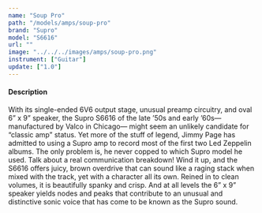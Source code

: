 ```yaml
---
name: "Soup Pro"
path: "/models/amps/soup-pro"
brand: "Supro"
model: "S6616"
url: ""
image: "../../../images/amps/soup-pro.png"
instrument: ["Guitar"]
update: ["1.0"]
---
```

#### Description
With its single-ended 6V6 output stage, unusual preamp circuitry, and oval 6” x 9” speaker, the Supro S6616 of the late ’50s and early ’60s—manufactured by Valco in Chicago— might seem an unlikely candidate for “classic amp” status. Yet more of the stuff of legend, Jimmy Page has admitted to using a Supro amp to record most of the first two Led Zeppelin albums. The only problem is, he never copped to which Supro model he used. Talk about a real communication breakdown! Wind it up, and the S6616 offers juicy, brown overdrive that can sound like a raging stack when mixed with the track, yet with a character all its own. Reined in to clean volumes, it is beautifully spanky and crisp. And at all levels the 6” x 9” speaker yields nodes and peaks that contribute to an unusual and distinctive sonic voice that has come to be known as the Supro sound.